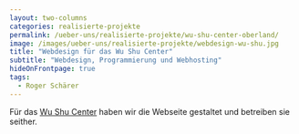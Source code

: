 ```yaml
---
layout: two-columns
categories: realisierte-projekte
permalink: /ueber-uns/realisierte-projekte/wu-shu-center-oberland/
image: /images/ueber-uns/realisierte-projekte/webdesign-wu-shu.jpg
title: "Webdesign für das Wu Shu Center"
subtitle: "Webdesign, Programmierung und Webhosting"
hideOnFrontpage: true
tags:
  - Roger Schärer
---
```


Für das [Wu Shu Center](http://www.wu-shu.ch/) haben wir die Webseite gestaltet und betreiben sie seither.